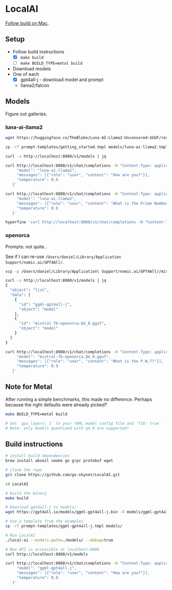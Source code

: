 # LocalAI

[Follow build on Mac](https://localai.io/basics/build/#build-on-mac).

## Setup

- Follow build instructions
  - [x] `make build`
  - [ ] `make BUILD_TYPE=metal build`
- Download models
- One of each
  - [x] gpt4all-j - download model and prompt
  - llama2/falcon

## Models

Figure out galleries.

### luna-ai-llama2

```bash
wget https://huggingface.co/TheBloke/Luna-AI-Llama2-Uncensored-GGUF/resolve/main/luna-ai-llama2-uncensored.Q4_0.gguf -O models/luna-ai-llama2

cp -rf prompt-templates/getting_started.tmpl models/luna-ai-llama2.tmpl

curl -s http://localhost:8080/v1/models | jq

curl http://localhost:8080/v1/chat/completions -H "Content-Type: application/json" -d '{
     "model": "luna-ai-llama2",
     "messages": [{"role": "user", "content": "How are you?"}],
     "temperature": 0.9
   }'

curl http://localhost:8080/v1/chat/completions -H "Content-Type: application/json" -d '{
     "model": "luna-ai-llama2",
     "messages": [{"role": "user", "content": "What is the Prime Number Theorem (math)?"}],
     "temperature": 0.9
   }'

hyperfine 'curl http://localhost:8080/v1/chat/completions -H "Content-Type: application/json" -d "{ \"model\": \"luna-ai-llama2\", \"messages\": [{\"role\": \"user\", \"content\": \"What is the Prime Number Theorem (math)?\"}], \"temperature\": 0.9 }"'

```

### openorca

Prompts: not quite..

See if I can re-use `/Users/daniel/Library/Application Support/nomic.ai/GPT4All/`.

```bash
scp -p /Users/daniel/Library/Application\ Support/nomic.ai/GPT4All//mistral-7b-openorca.Q4_0.gguf models

curl -s http://localhost:8080/v1/models | jq
{
  "object": "list",
  "data": [
    {
      "id": "ggml-gpt4all-j",
      "object": "model"
    },
    {
      "id": "mistral-7b-openorca.Q4_0.gguf",
      "object": "model"
    }
  ]
}

curl http://localhost:8080/v1/chat/completions -H "Content-Type: application/json" -d '{
     "model": "mistral-7b-openorca.Q4_0.gguf",
     "messages": [{"role": "user", "content": "What is the P.N.T?"}],
     "temperature": 0.9
   }'

```

## Note for Metal

After running a simple benchmarks, this made no difference. Perhaps because the right defaults were already picked?

```bash
make BUILD_TYPE=metal build

# Set `gpu_layers: 1` to your YAML model config file and `f16: true`
# Note: only models quantized with q4_0 are supported!
```

## Build instructions

```bash
# install build dependencies
brew install abseil cmake go grpc protobuf wget

# clone the repo
git clone https://github.com/go-skynet/LocalAI.git

cd LocalAI

# build the binary
make build

# Download gpt4all-j to models/
wget https://gpt4all.io/models/ggml-gpt4all-j.bin -O models/ggml-gpt4all-j

# Use a template from the examples
cp -rf prompt-templates/ggml-gpt4all-j.tmpl models/

# Run LocalAI
./local-ai --models-path=./models/ --debug=true

# Now API is accessible at localhost:8080
curl http://localhost:8080/v1/models

curl http://localhost:8080/v1/chat/completions -H "Content-Type: application/json" -d '{
     "model": "ggml-gpt4all-j",
     "messages": [{"role": "user", "content": "How are you?"}],
     "temperature": 0.9
   }'
```
